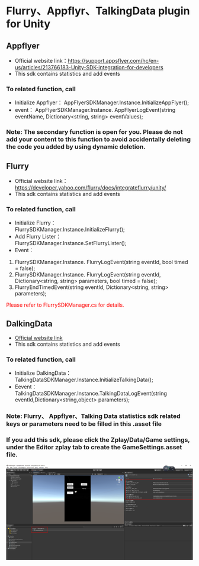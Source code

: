 # Flurry、Appflyr、TalkingData plugin for Unity

## Appflyer
* Official website link：https://support.appsflyer.com/hc/en-us/articles/213766183-Unity-SDK-integration-for-developers
* This sdk contains statistics and add events
### To related function, call
* Initialize Appflyer： 
AppFlyerSDKManager.Instance.InitializeAppFlyer();  
* event：
AppFlyerSDKManager.Instance. AppFlyerLogEvent(string eventName, Dictionary<string, string> eventValues);

### Note: The secondary function is open for you. Please do not add your content to this function to avoid accidentally deleting the code you added by using dynamic deletion.

## Flurry
* Official website link：https://developer.yahoo.com/flurry/docs/integrateflurry/unity/
* This sdk contains statistics and add events  
### To related function, call
* Initialize Flurry：  
FlurrySDKManager.Instance.InitializeFlurry();
* Add Flurry Lister：  
FlurrySDKManager.Instance.SetFlurryLister();
* Event：
1) FlurrySDKManager.Instance. FlurryLogEvent(string eventId, bool timed = false);    
2) FlurrySDKManager.Instance. FlurryLogEvent(string eventId, Dictionary<string, string> parameters, bool timed = false);    
3) FlurryEndTimedEvent(string eventId, Dictionary<string, string> parameters);    

<font color=red>Please refer to FlurrySDKManager.cs for details.</font>

## DalkingData
* [Official website link](Unity_DalkingData.md)
* This sdk contains statistics and add events  
### To related function, call  
* Initialize DalkingData：    
TalkingDataSDKManager.Instance.InitializeTalkingData();
* Eevent：  
TalkingDataSDKManager.Instance.TalkingDataLogEvent(string eventId,Dictionary<string,object> parameters);

### Note: Flurry、 Appflyer、Talking Data statistics sdk related keys or parameters need to be filled in this .asset file

### If you add this sdk, please click the Zplay/Data/Game settings, under the Editor zplay tab to create the GameSettings.asset file.

![click Get Resources](source/docgen/AnalysisSetting.png "Show the resources data")



